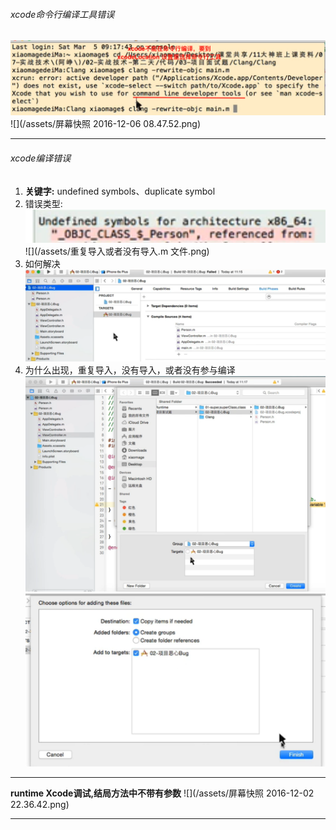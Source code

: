 ###### xcode命令行编译工具错误
![](/assets/xcode不能在终端命令行编译.png)
![](/assets/屏幕快照 2016-12-06 08.47.52.png)
***

###### xcode编译错误
1. __关键字:__ undefined symbols、duplicate symbol
2. 错误类型:
![](/assets/类没有定义，类没有参与编译.png)
![](/assets/重复导入或者没有导入.m 文件.png)
3. 如何解决
![](/assets/如何参与编译.png)
4. 为什么出现，重复导入，没有导入，或者没有参与编译
![](/assets/不勾表示不参与编译.png)
![](/assets/不勾表示不参与编译2.png)
***

__runtime Xcode调试,结局方法中不带有参数__
![](/assets/屏幕快照 2016-12-02 22.36.42.png)
***